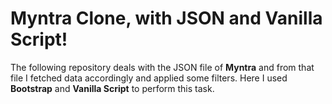 # Myntra Clone, with JSON and Vanilla Script!

The following repository deals with the JSON file of **Myntra** and from that file I fetched data accordingly and applied some filters.
Here I used **Bootstrap** and **Vanilla Script** to perform this task.
